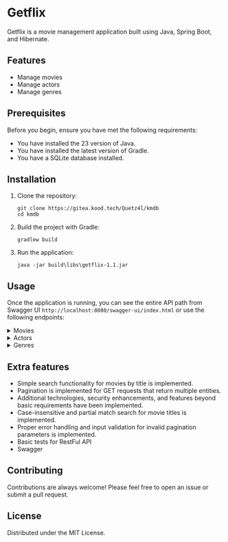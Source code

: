 # Getflix

Getflix is a movie management application built using Java, Spring Boot, and Hibernate.

## Features

- Manage movies
- Manage actors
- Manage genres

## Prerequisites

Before you begin, ensure you have met the following requirements:

- You have installed the 23 version of Java.
- You have installed the latest version of Gradle.
- You have a SQLite database installed.

## Installation

1. Clone the repository:
   ```shell
   git clone https://gitea.kood.tech/Quetz4l/kmdb
   cd kmdb
   ```

2. Build the project with Gradle:
   ```shell
   gradlew build
   ```

3. Run the application:
   ```shell
   java -jar build\libs\getflix-1.1.jar
   ```

## Usage

Once the application is running, you can see the entire API path from Swagger UI `http://localhost:8080/swagger-ui/index.html` or
use the following endpoints:

<details><summary> Movies</summary>

* To get all movies: `GET /movies`
* To get a movie by id: `GET /movies/{id}`
* To create a movie: `POST /movies`
* To update a movie by id: `PATCH /movies/{id}`
* To delete a movie by id, (with `force=true` parameter to force deletion): `DELETE /movies/{id}`

#### Filters (can work with combinations)

* Retrieve movies filtered by genre, can work with incomplete title names: `GET /api/movies/search?title={Title name}`
* Retrieve movies filtered by genre: `GET /api/movies?genre={genreId}`
* Retrieve movies filtered by release year: `GET /api/movies?year={releaseYear}`
* Retrieve movies that the actor with the given id has: `GET /api/movies?actor={Actor.id}`

</details>

<details><summary> Actors </summary>

* To get all actors: `GET /actors`
* To get an actor by id: `GET /actors/{id}`
* To create an actor: `POST /actors`
* To update an actor by id: `PATCH /actors/{id}`
* To delete an actor by id, (with `force=true` parameter to force deletion): `DELETE /actors/{id}`

### Filters

* Retrieve all actors starring in a movie: `GET /api/movies/{movieId}/actors`
* Retrieve actors filtered by name, can work with incomplete names:: `GET /api/actors?name={name}`

</details>


<details><summary> Genres </summary>

* To get all genres: `GET /genres`
* To get a genre by id: `GET /genres/{id}`
* To create a genre: `POST /genres`
* To update a genre by id: `PATCH /genres/{id}`
* To delete a genre by id (with `force=true` parameter to force deletion): `DELETE /genres/{id}`

### Filters

* Retrieve all genres starring in a movie: `GET /api/movies/{movieId}/genres`
* Retrieve genres filtered by name, can work with incomplete names: `GET /api/genres?name={name}`

</details>

## Extra features

* Simple search functionality for movies by title is implemented.
* Pagination is implemented for GET requests that return multiple entities.
* Additional technologies, security enhancements, and features beyond basic requirements have been implemented.
* Case-insensitive and partial match search for movie titles is implemented.
* Proper error handling and input validation for invalid pagination parameters is implemented.
* Basic tests for RestFul API
* Swagger

## Contributing

Contributions are always welcome! Please feel free to open an issue or submit a pull request.

## License

Distributed under the MIT License.
